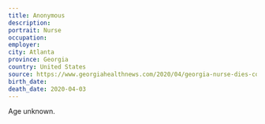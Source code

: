 ```yaml
---
title: Anonymous
description: 
portrait: Nurse
occupation: 
employer: 
city: Atlanta
province: Georgia
country: United States
source: https://www.georgiahealthnews.com/2020/04/georgia-nurse-dies-covid-19/
birth_date: 
death_date: 2020-04-03
---
```


Age unknown.